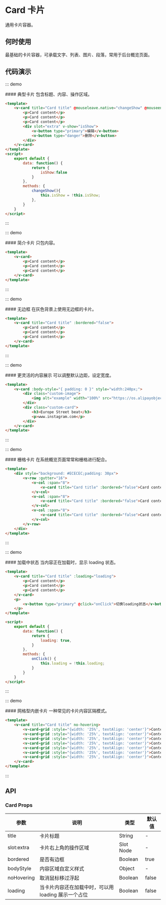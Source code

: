 <script>
    export default {
        data: function() {
            return {
                loading: true,
                isShow:false
            }
        },
        methods: {
            onClick() {
                this.loading = !this.loading;
            },
            changeShow(){
                this.isShow = !this.isShow;
            },
        }
    }
</script>
<style>
    .demo-box.demo-alert .el-alert {
        margin: 20px 0 0;
    }

    .demo-box.demo-alert .el-alert:first-child {
        margin: 0;
    }
</style>

# Card 卡片

通用卡片容器。

## 何时使用

最基础的卡片容器，可承载文字、列表、图片、段落，常用于后台概览页面。   

## 代码演示

::: demo
<summary>
  #### 典型卡片
  包含标题、内容、操作区域。
</summary>

```html
<template>  
    <v-card title="Card title" @mouseleave.native="changeShow" @mouseenter.native="changeShow">
        <p>Card content</p>
        <p>Card content</p>
        <p>Card content</p>
        <div slot="extra" v-show="isShow">
            <v-button type="primary">编辑</v-button>
            <v-button type="danger">删除</v-button>
        </div>
    </v-card>
</template>
<script>
    export default {
        data: function() {
            return {
                isShow:false
            }
        },
        methods: {
            changeShow(){
                this.isShow = !this.isShow;
            },
        }
    }
</script>
```
:::

::: demo
<summary>
  #### 简介卡片
  只包内容。
</summary>

```html
<template>  
    <v-card>
        <p>Card content</p>
        <p>Card content</p>
        <p>Card content</p>
    </v-card>
</template>
```
:::

::: demo
<summary>
  #### 无边框
  在灰色背景上使用无边框的卡片。
</summary>

```html
<template>  
    <v-card title="Card title" :bordered="false">
        <p>Card content</p>
        <p>Card content</p>
        <p>Card content</p>
    </v-card>
</template>
```
:::

::: demo
<summary>
  #### 更灵活的内容展示
  可以调整默认边距，设定宽度。
</summary>

```html
<template>  
    <v-card :body-style="{ padding: 0 }" style="width:240px;">
        <div class="custom-image">
            <img alt="example" width="100%" src="https://os.alipayobjects.com/rmsportal/QBnOOoLaAfKPirc.png">
        </div>
        <div class="custom-card">
            <h3>Europe Street beat</h3>
            <p>www.instagram.com</p>
        </div>
    </v-card>
</template>
```
:::

::: demo
<summary>
  #### 栅格卡片
  在系统概览页面常常和栅格进行配合。
</summary>

```html
<template> 
    <div style="background: #ECECEC;padding: 30px">
        <v-row :gutter="16">
            <v-col :span="8">
                <v-card title="Card title" :bordered="false">Card content</v-card>
            </v-col>
            <v-col :span="8">
                <v-card title="Card title" :bordered="false">Card content</v-card>
            </v-col>
            <v-col :span="8">
                <v-card title="Card title" :bordered="false">Card content</v-card>
            </v-col>
        </v-row>
    </div>
</template>
```
:::

::: demo
<summary>
  #### 加载中状态
  当内容正在加载时，显示 loading 状态。
</summary>

```html
<template>  
    <v-card title="Card title" :loading="loading">
        <p>Card content</p>
        <p>Card content</p>
        <p>Card content</p> 
    </v-card>
    <p>
        <v-button type="primary" @click="onClick">切换loading状态</v-botton>
    </p>
</template>

<script>
    export default {
        data: function() {
            return {
                loading: true,
            }
        },
        methods: {
            onClick() {
                this.loading = !this.loading;
            }
        }
    }
</script>
```
:::

::: demo
<summary>
  #### 网格型内嵌卡片
  一种常见的卡片内容区隔模式。
</summary>

```html
<template>  
    <v-card title="Card title" no-hovering>
        <v-card-grid :style="{width: '25%', textAlign: 'center'}">Content</v-card-grid>
        <v-card-grid :style="{width: '25%', textAlign: 'center'}">Content</v-card-grid>
        <v-card-grid :style="{width: '25%', textAlign: 'center'}">Content</v-card-grid>
        <v-card-grid :style="{width: '25%', textAlign: 'center'}">Content</v-card-grid>
        <v-card-grid :style="{width: '25%', textAlign: 'center'}">Content</v-card-grid>
        <v-card-grid :style="{width: '25%', textAlign: 'center'}">Content</v-card-grid>
        <v-card-grid :style="{width: '25%', textAlign: 'center'}">Content</v-card-grid>
    </v-card>
</template>
```
:::

## API

### Card Props

| 参数      | 说明          | 类型      | 默认值  |
|---------- |-------------- |----------  |-------- |
| title | 卡片标题 | String | - |
| slot:extra | 卡片右上角的操作区域 | Slot Node | - |
| bordered | 是否有边框 | Boolean | true | 
| bodyStyle | 内容区域自定义样式 | Object | - | 
| noHovering | 取消鼠标移过浮起 | Boolean | false | 
| loading | 当卡片内容还在加载中时，可以用 loading 展示一个占位 | Boolean | false | 

